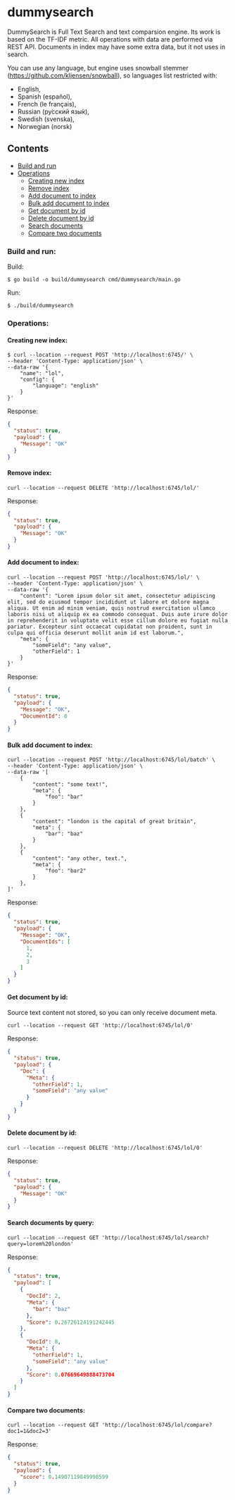 # dummysearch

DummySearch is Full Text Search and text comparsion engine.
Its work is based on the TF-IDF metric.
All operations with data are performed via REST API.
Documents in index may have some extra data, but it not uses in search.

You can use any language, but engine uses snowball stemmer (https://github.com/kljensen/snowball), so languages list restricted with:
 - English,
 - Spanish (español),
 - French (le français),
 - Russian (ру́сский язы́к),
 - Swedish (svenska),
 - Norwegian (norsk)

## Contents
- [Build and run](#build-and-run)
- [Operations](#operations)
    - [Creating new index](#creating-new-index)
    - [Remove index](#remove-index)
    - [Add document to index](#add-document-to-index)
    - [Bulk add document to index](#bulk-add-document-to-index)
    - [Get document by id](#get-document-by-id)
    - [Delete document by id](#delete-document-by-id)
    - [Search documents](#search-documents-by-query)
    - [Compare two documents](#compare-two-documents)


### Build and run:

Build:
```shell script
$ go build -o build/dummysearch cmd/dummysearch/main.go
```
Run:
```shell script
$ ./build/dummysearch
```

### Operations:

#### Creating new index:

```shell script
$ curl --location --request POST 'http://localhost:6745/' \
--header 'Content-Type: application/json' \
--data-raw '{
    "name": "lol",
    "config": {
        "language": "english"
    }
}'
```
Response:
```json
{
  "status": true,
  "payload": {
    "Message": "OK"
  }
}
```

#### Remove index:

```shell script
curl --location --request DELETE 'http://localhost:6745/lol/'
```

Response:

```json
{
  "status": true,
  "payload": {
    "Message": "OK"
  }
}
```

#### Add document to index:

```shell script
curl --location --request POST 'http://localhost:6745/lol/' \
--header 'Content-Type: application/json' \
--data-raw '{
    "content": "Lorem ipsum dolor sit amet, consectetur adipiscing elit, sed do eiusmod tempor incididunt ut labore et dolore magna aliqua. Ut enim ad minim veniam, quis nostrud exercitation ullamco laboris nisi ut aliquip ex ea commodo consequat. Duis aute irure dolor in reprehenderit in voluptate velit esse cillum dolore eu fugiat nulla pariatur. Excepteur sint occaecat cupidatat non proident, sunt in culpa qui officia deserunt mollit anim id est laborum.",
    "meta": {
        "someField": "any value",
        "otherField": 1
    }
}'
```
Response:
```json
{
  "status": true,
  "payload": {
    "Message": "OK",
    "DocumentId": 0
  }
}
```

#### Bulk add document to index:

```shell script
curl --location --request POST 'http://localhost:6745/lol/batch' \
--header 'Content-Type: application/json' \
--data-raw '[
    {
        "content": "some text!",
        "meta": {
            "foo": "bar"
        }
    },
    {
        "content": "london is the capital of great britain",
        "meta": {
            "bar": "baz"
        }
    },
    {
        "content": "any other, text.",
        "meta": {
            "foo": "bar2"
        }
    },
]'
```

Response:

```json
{
  "status": true,
  "payload": {
    "Message": "OK",
    "DocumentIds": [
      1,
      2,
      3
    ]
  }
}
```

#### Get document by id:

Source text content not stored, so you can only receive document meta.

```shell script
curl --location --request GET 'http://localhost:6745/lol/0'
```

Response:

```json
{
  "status": true,
  "payload": {
    "Doc": {
      "Meta": {
        "otherField": 1,
        "someField": "any value"
      }
    }
  }
}
```

#### Delete document by id:

```shell script
curl --location --request DELETE 'http://localhost:6745/lol/0'
```

Response:

```json
{
  "status": true,
  "payload": {
    "Message": "OK"
  }
}
```

#### Search documents by query:

```shell script
curl --location --request GET 'http://localhost:6745/lol/search?query=lorem%20london'
```

Response:

```json
{
  "status": true,
  "payload": [
    {
      "DocId": 2,
      "Meta": {
        "bar": "baz"
      },
      "Score": 0.26726124191242445
    },
    {
      "DocId": 0,
      "Meta": {
        "otherField": 1,
        "someField": "any value"
      },
      "Score": 0.07669649888473704
    }
  ]
}
```

#### Compare two documents:

```shell script
curl --location --request GET 'http://localhost:6745/lol/compare?doc1=1&doc2=3'
```

Response:

```json
{
  "status": true,
  "payload": {
    "score": 0.14907119849998599
  }
}
```
